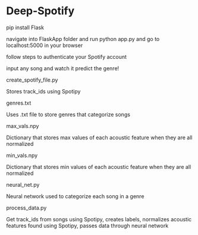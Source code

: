# Deep-Spotify

pip install Flask

navigate into FlaskApp folder and run python app.py and go to localhost:5000 in your browser

follow steps to authenticate your Spotify account

input any song and watch it predict the genre!

create_spotify_file.py

Stores track_ids using Spotipy

genres.txt

Uses .txt file to store genres that categorize songs

max_vals.npy

Dictionary that stores max values of each acoustic feature when they are all normalized

min_vals.npy

Dictionary that stores min values of each acoustic feature when they are all normalized

neural_net.py

Neural network used to categorize each song in a genre

process_data.py

Get track_ids from songs using Spotipy, creates labels, normalizes acoustic features found using Spotipy, passes data through neural network

